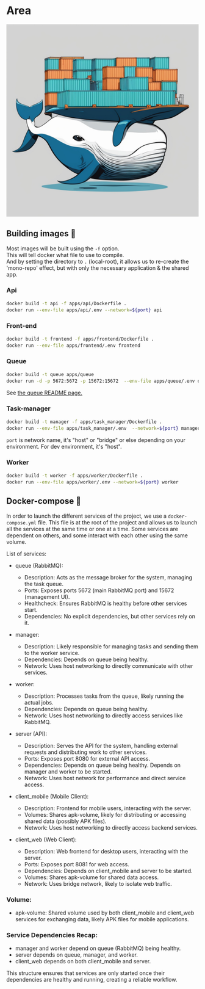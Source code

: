 # Area

![alt text](ai_whale.png)

## Building images 🐋

Most images will be built using the `-f` option.<br>
This will tell docker what file to use to compile.<br>
And by setting the directory to `.` (local-root), it allows us to re-create the 'mono-repo' effect, but with only the necessary application & the shared app.

### Api

```sh
docker build -t api -f apps/api/Dockerfile .
docker run --env-file apps/api/.env --network=${port} api
```

### Front-end

```sh
docker build -t frontend -f apps/frontend/Dockerfile .
docker run --env-file apps/frontend/.env frontend
```

### Queue

```sh
docker build -t queue apps/queue
docker run -d -p 5672:5672 -p 15672:15672  --env-file apps/queue/.env queue
```

See [the queue README page.](apps/queue/README.md)

### Task-manager

```sh
docker build -t manager -f apps/task_manager/Dockerfile .
docker run --env-file apps/task_manager/.env  --network=${port} manager
```

`port` is network name, it's "host" or "bridge" or else depending on your environment. For dev environment, it's "host".

### Worker

```sh
docker build -t worker -f apps/worker/Dockerfile .
docker run --env-file apps/worker/.env --network=${port} worker
```

## Docker-compose 🐋

In order to launch the different services of the project, we use a `docker-compose.yml` file. This file is at the root of the project and allows us to launch all the services at the same time or one at a time. Some services are dependent on others, and some interact with each other using the same volume.

List of services:

- queue (RabbitMQ):

  - Description: Acts as the message broker for the system, managing the task queue.
  - Ports: Exposes ports 5672 (main RabbitMQ port) and 15672 (management UI).
  - Healthcheck: Ensures RabbitMQ is healthy before other services start.
  - Dependencies: No explicit dependencies, but other services rely on it.

- manager:

  - Description: Likely responsible for managing tasks and sending them to the worker service.
  - Dependencies: Depends on queue being healthy.
  - Network: Uses host networking to directly communicate with other services.

- worker:

  - Description: Processes tasks from the queue, likely running the actual jobs.
  - Dependencies: Depends on queue being healthy.
  - Network: Uses host networking to directly access services like RabbitMQ.

- server (API):

  - Description: Serves the API for the system, handling external requests and distributing work to other services.
  - Ports: Exposes port 8080 for external API access.
  - Dependencies:
    Depends on queue being healthy.
    Depends on manager and worker to be started.
  - Network: Uses host network for performance and direct service access.

- client_mobile (Mobile Client):

  - Description: Frontend for mobile users, interacting with the server.
  - Volumes: Shares apk-volume, likely for distributing or accessing shared data (possibly APK files).
  - Network: Uses host networking to directly access backend services.

- client_web (Web Client):
  - Description: Web frontend for desktop users, interacting with the server.
  - Ports: Exposes port 8081 for web access.
  - Dependencies:
    Depends on client_mobile and server to be started.
  - Volumes: Shares apk-volume for shared data access.
  - Network: Uses bridge network, likely to isolate web traffic.

### Volume:

- apk-volume: Shared volume used by both client_mobile and client_web services for exchanging data, likely APK files for mobile applications.

### Service Dependencies Recap:

- manager and worker depend on queue (RabbitMQ) being healthy.
- server depends on queue, manager, and worker.
- client_web depends on both client_mobile and server.

This structure ensures that services are only started once their dependencies are healthy and running, creating a reliable workflow.
